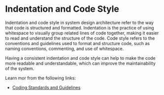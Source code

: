 # Indentation and Code Style

Indentation and code style in system design architecture refer to the way that code is structured and formatted. Indentation is the practice of using whitespace to visually group related lines of code together, making it easier to read and understand the structure of the code. Code style refers to the conventions and guidelines used to format and structure code, such as naming conventions, commenting, and use of whitespace.

Having a consistent indentation and code style can help to make the code more readable and understandable, which can improve the maintainability of the system.

Learn mor from the following links:

- [Coding Standards and Guidelines](https://www.geeksforgeeks.org/coding-standards-and-guidelines/)